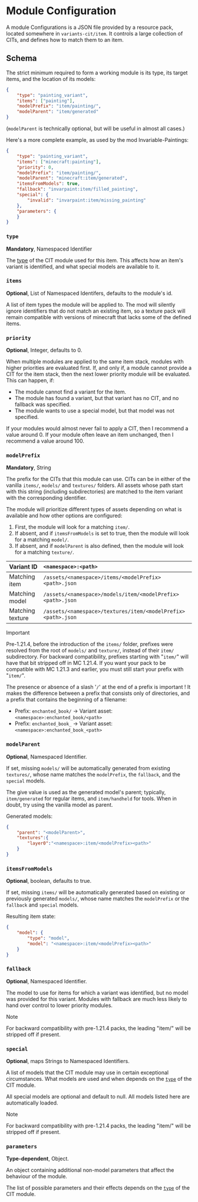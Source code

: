 # Module Configuration

A module Configurations is a JSON file provided by a resource pack, located somewhere in `variants-cit/item`. It controls a large collection of CITs, and defines how to match them to an item.

## Schema
The strict minimum required to form a working module is its type, its target items, and the location of its models:

```json
{
	"type": "painting_variant",
	"items": ["painting"],
	"modelPrefix": "item/painting/",
	"modelParent": "item/generated"
}
```

(`modelParent` is technically optional, but will be useful in almost all cases.)

Here's a more complete example, as used by the mod Invariable-Paintings:

```json
{
	"type": "painting_variant",
	"items": ["minecraft:painting"],
	"priority": 0,
	"modelPrefix": "item/painting/",
	"modelParent": "minecraft:item/generated",
	"itemsFromModels": true,
	"fallback": "invarpaint:item/filled_painting",
	"special": {
		"invalid": "invarpaint:item/missing_painting"
	},
	"parameters": {
	}
}
```

### `type`
**Mandatory**, Namespaced Identifier

The [type](Module-Types) of the CIT module used for this item. This affects how an item's variant is identified, and what special models are available to it.

### `items`
**Optional**, List of Namespaced Identifers, defaults to the module's id.

A list of item types the module will be applied to. The mod will silently ignore identifiers that do not match an existing item, so a texture pack will remain compatible with versions of minecraft that lacks some of the defined items.

### `priority`
**Optional**, Integer, defaults to 0.

When multiple modules are applied to the same item stack, modules with higher priorities are evaluated first. If, and only if, a module cannot provide a CIT for the item stack, then the next lower priority module will be evaluated. This can happen, if:
- The module cannot find a variant for the item.
- The module has found a variant, but that variant has no CIT, and no fallback was specified.
- The module wants to use a special model, but that model was not specified.

If your modules would almost never fail to apply a CIT, then I recommend a value around 0.
If your module often leave an item unchanged, then I recommend a value around 100.

### `modelPrefix`
**Mandatory**, String

The prefix for the CITs that this module can use. CITs can be in either of the vanilla `items/`, `models/` and `textures/` folders. All assets whose path start with this string (including subdirectories) are matched to the item variant with the corresponding identifier.

The module will prioritize different types of assets depending on what is available and how other options are configured:
1. First, the module will look for a matching `item/`.
2. If absent, and if `itemsFromModels` is set to true, then the module will look for a matching `model/`.
3. If absent, and if `modelParent` is also defined, then the module will look for a matching `texture/`.

Variant ID       | `<namespace>:<path>`
---------------- | :-------------------
Matching item    | `/assets/<namespace>/items/<modelPrefix><path>.json`
Matching model   | `/assets/<namespace>/models/item/<modelPrefix><path>.json`
Matching texture | `/assets/<namespace>/textures/item/<modelPrefix><path>.json`


> [!IMPORTANT]
>
> Pre-1.21.4, before the introduction of the `items/` folder, prefixes were resolved from the root of `models/` and `texture/`, instead of their `item/` subdirectory.
> For backward compatibility, prefixes starting with "`item/`" will have that bit stripped off in MC 1.21.4. If you want your pack to be compatible with MC 1.21.3 and earlier, you must still start your prefix with "`item/`".

The presence or absence of a slash '`/`' at the end of a prefix is important ! It makes the difference between a prefix that consists only of directories, and a prefix that contains the beginning of a filename:
- Prefix: `enchanted_book/` -> Variant asset: `<namespace>:enchanted_book/<path>`
- Prefix: `enchanted_book_` -> Variant asset: `<namespace>:enchanted_book_<path>`


### `modelParent`
**Optional**, Namespaced Identifier.

If set, missing `models/` will be automatically generated from existing `textures/`, whose name matches the `modelPrefix`, the `fallback`, and the `special` models.

The give value is used as the generated model's parent; typically, `item/generated` for regular items, and `item/handheld` for tools. When in doubt, try using the vanilla model as parent.

Generated models:
```json
{
	"parent": "<modelParent>",
	"textures":{
		"layer0":"<namespace>:item/<modelPrefix><path>"
	}
}
```

### `itemsFromModels`
**Optional**, boolean, defaults to true.

If set, missing `items/` will be automatically generated based on existing or previously generated `models/`, whose name matches the `modelPrefix` or the `fallback` and `special` models.

Resulting item state:
```json
{
	"model": {
		"type": "model",
		"model": "<namespace>:item/<modelPrefix><path>"
	}
}
```

### `fallback`
**Optional**, Namespaced Identifier.

The model to use for items for which a variant was identified, but no model was provided for this variant.
Modules with fallback are much less likely to hand over control to lower priority modules.

> [!NOTE]
>
> For backward compatibility with pre-1.21.4 packs, the leading "item/" will be stripped off if present.


### `special`
**Optional**, maps Strings to Namespaced Identifiers.

A list of models that the CIT module may use in certain exceptional circumstances. What models are used and when depends on the [`type`](Module-Types) of the CIT module.

All special models are optional and default to null.
All models listed here are automatically loaded.

> [!NOTE]
>
> For backward compatibility with pre-1.21.4 packs, the leading "item/" will be stripped off if present.


### `parameters`
**Type-dependent**, Object.

An object containing additional non-model parameters that affect the behaviour of the module.

The list of possible parameters and their effects depends on the [`type`](Module-Types) of the CIT module.
